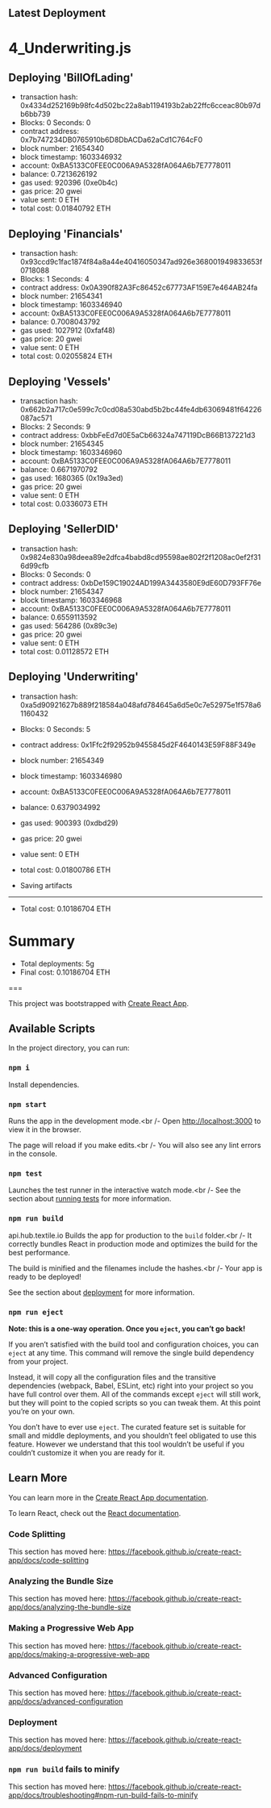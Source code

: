 ## Latest Deployment

4_Underwriting.js
=================

   Deploying 'BillOfLading'
   ------------------------
   - transaction hash:    0x4334d252169b98fc4d502bc22a8ab1194193b2ab22ffc6cceac80b97db6bb739
   - Blocks: 0            Seconds: 0
   - contract address:    0x7b747234DB0765910b6D8DbACDa62aCd1C764cF0
   - block number:        21654340
   - block timestamp:     1603346932
   - account:             0xBA5133C0FEE0C006A9A5328fA064A6b7E7778011
   - balance:             0.7213626192
   - gas used:            920396 (0xe0b4c)
   - gas price:           20 gwei
   - value sent:          0 ETH
   - total cost:          0.01840792 ETH


   Deploying 'Financials'
   ----------------------
   - transaction hash:    0x93ccd9c1fac1874f84a8a44e40416050347ad926e368001949833653f0718088
   - Blocks: 1            Seconds: 4
   - contract address:    0x0A390f82A3Fc86452c67773AF159E7e464AB24fa
   - block number:        21654341
   - block timestamp:     1603346940
   - account:             0xBA5133C0FEE0C006A9A5328fA064A6b7E7778011
   - balance:             0.7008043792
   - gas used:            1027912 (0xfaf48)
   - gas price:           20 gwei
   - value sent:          0 ETH
   - total cost:          0.02055824 ETH


   Deploying 'Vessels'
   -------------------
   - transaction hash:    0x662b2a717c0e599c7c0cd08a530abd5b2bc44fe4db63069481f64226087ac571
   - Blocks: 2            Seconds: 9
   - contract address:    0xbbFeEd7d0E5aCb66324a747119DcB66B137221d3
   - block number:        21654345
   - block timestamp:     1603346960
   - account:             0xBA5133C0FEE0C006A9A5328fA064A6b7E7778011
   - balance:             0.6671970792
   - gas used:            1680365 (0x19a3ed)
   - gas price:           20 gwei
   - value sent:          0 ETH
   - total cost:          0.0336073 ETH


   Deploying 'SellerDID'
   ---------------------
   - transaction hash:    0x9824e830a98deea89e2dfca4babd8cd95598ae802f2f1208ac0ef2f316d99cfb
   - Blocks: 0            Seconds: 0
   - contract address:    0xbDe159C19024AD199A3443580E9dE60D793FF76e
   - block number:        21654347
   - block timestamp:     1603346968
   - account:             0xBA5133C0FEE0C006A9A5328fA064A6b7E7778011
   - balance:             0.6559113592
   - gas used:            564286 (0x89c3e)
   - gas price:           20 gwei
   - value sent:          0 ETH
   - total cost:          0.01128572 ETH


   Deploying 'Underwriting'
   ------------------------
   - transaction hash:    0xa5d90921627b889f218584a048afd784645a6d5e0c7e52975e1f578a61160432
   - Blocks: 0            Seconds: 5
   - contract address:    0x1Ffc2f92952b9455845d2F4640143E59F88F349e
   - block number:        21654349
   - block timestamp:     1603346980
   - account:             0xBA5133C0FEE0C006A9A5328fA064A6b7E7778011
   - balance:             0.6379034992
   - gas used:            900393 (0xdbd29)
   - gas price:           20 gwei
   - value sent:          0 ETH
   - total cost:          0.01800786 ETH

   - Saving artifacts
   -------------------------------------
   - Total cost:          0.10186704 ETH


Summary
=======
- Total deployments:   5g
- Final cost:          0.10186704 ETH

===

This project was bootstrapped with [Create React App](https://github.com/facebook/create-react-app).

## Available Scripts

In the project directory, you can run:

### `npm i`

Install dependencies.

### `npm start`

Runs the app in the development mode.<br /-
Open [http://localhost:3000](http://localhost:3000) to view it in the browser.

The page will reload if you make edits.<br /-
You will also see any lint errors in the console.

### `npm test`

Launches the test runner in the interactive watch mode.<br /-
See the section about [running tests](https://facebook.github.io/create-react-app/docs/running-tests) for more information.

### `npm run build`
api.hub.textile.io
Builds the app for production to the `build` folder.<br /-
It correctly bundles React in production mode and optimizes the build for the best performance.

The build is minified and the filenames include the hashes.<br /-
Your app is ready to be deployed!

See the section about [deployment](https://facebook.github.io/create-react-app/docs/deployment) for more information.

### `npm run eject`

**Note: this is a one-way operation. Once you `eject`, you can’t go back!**

If you aren’t satisfied with the build tool and configuration choices, you can `eject` at any time. This command will remove the single build dependency from your project.

Instead, it will copy all the configuration files and the transitive dependencies (webpack, Babel, ESLint, etc) right into your project so you have full control over them. All of the commands except `eject` will still work, but they will point to the copied scripts so you can tweak them. At this point you’re on your own.

You don’t have to ever use `eject`. The curated feature set is suitable for small and middle deployments, and you shouldn’t feel obligated to use this feature. However we understand that this tool wouldn’t be useful if you couldn’t customize it when you are ready for it.

## Learn More

You can learn more in the [Create React App documentation](https://facebook.github.io/create-react-app/docs/getting-started).

To learn React, check out the [React documentation](https://reactjs.org/).

### Code Splitting

This section has moved here: https://facebook.github.io/create-react-app/docs/code-splitting

### Analyzing the Bundle Size

This section has moved here: https://facebook.github.io/create-react-app/docs/analyzing-the-bundle-size

### Making a Progressive Web App

This section has moved here: https://facebook.github.io/create-react-app/docs/making-a-progressive-web-app

### Advanced Configuration

This section has moved here: https://facebook.github.io/create-react-app/docs/advanced-configuration

### Deployment

This section has moved here: https://facebook.github.io/create-react-app/docs/deployment

### `npm run build` fails to minify

This section has moved here: https://facebook.github.io/create-react-app/docs/troubleshooting#npm-run-build-fails-to-minify